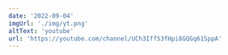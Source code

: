 ```yaml
---
date: '2022-09-04'
imgUrl: './img/yt.png'
altText: 'youtube'
url: 'https://youtube.com/channel/UCh3IffS3fHpi8GQGq61SppA'
---
```

